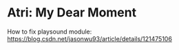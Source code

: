 # Atri: My Dear Moment

How to fix playsound module:
https://blog.csdn.net/jasonwu93/article/details/121475106